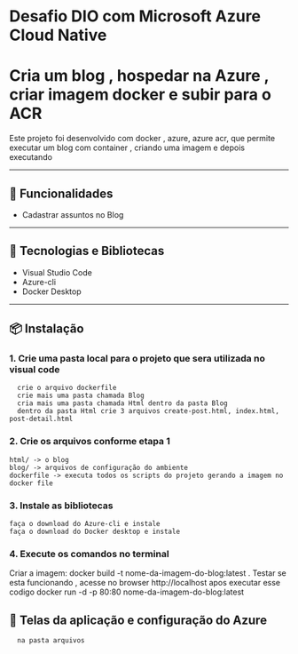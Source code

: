 # Desafio DIO com Microsoft Azure Cloud Native
# Cria um blog , hospedar na Azure , criar imagem docker e subir para o ACR

Este projeto foi desenvolvido com docker , azure, azure acr, que permite executar um blog com container , criando uma imagem e depois executando

---

## 🚀 Funcionalidades

-  Cadastrar assuntos no Blog
 
---

## 🧰 Tecnologias e Bibliotecas

- Visual Studio Code
- Azure-cli
- Docker Desktop

---

## 📦 Instalação

### 1. Crie uma pasta local para o projeto que sera utilizada no visual code
      crie o arquivo dockerfile
      crie mais uma pasta chamada Blog
      cria mais uma pasta chamada Html dentro da pasta Blog
      dentro da pasta Html crie 3 arquivos create-post.html, index.html, post-detail.html
      
### 2. Crie os arquivos conforme etapa 1
    html/ -> o blog
    blog/ -> arquivos de configuração do ambiente
    dockerfile -> executa todos os scripts do projeto gerando a imagem no docker file
    
    
### 3. Instale as bibliotecas
    faça o download do Azure-cli e instale
    faça o download do Docker desktop e instale
      
### 4. Execute os comandos no terminal
  Criar a imagem:
    docker build -t nome-da-imagem-do-blog:latest .
  Testar se esta funcionando , acesse no browser http://localhost apos executar esse codigo
    docker run -d -p 80:80 nome-da-imagem-do-blog:latest 
  
    


## 📸 Telas da aplicação e configuração do Azure 
      na pasta arquivos

